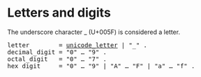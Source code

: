 # Letters and digits

The underscore character _ (U+005F) is considered a letter.

<pre>
<a id="letter">letter</a>        = <a href="/Source code representation/characters.html#newline">unicode_letter</a> | "_" .
<a id="decimal_digit">decimal_digit</a> = "0" … "9" .
<a id="octal_digit">octal_digit</a>   = "0" … "7" .
<a id="hex_digit">hex_digit</a>     = "0" … "9" | "A" … "F" | "a" … "f" .
</pre>
